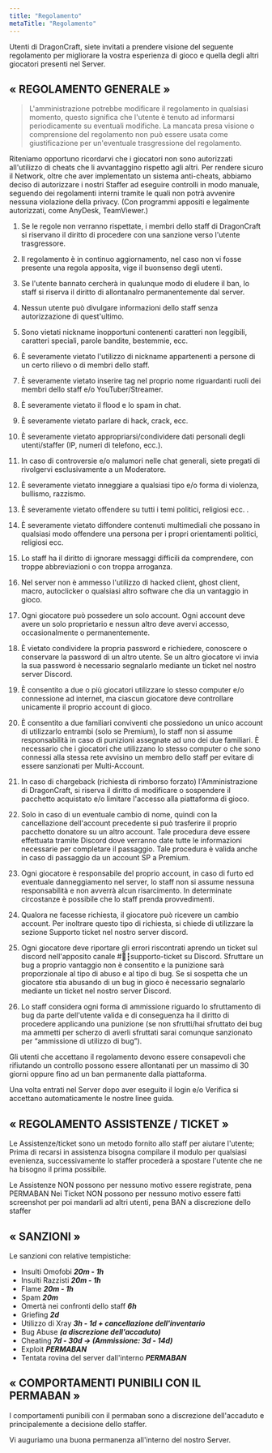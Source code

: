 ```yaml
---
title: "Regolamento"
metaTitle: "Regolamento"
---
```

Utenti di DragonCraft, siete invitati a prendere visione del seguente regolamento per migliorare la vostra esperienza di gioco e quella degli altri giocatori presenti nel Server.

## « REGOLAMENTO GENERALE »

> L'amministrazione potrebbe modificare il regolamento in qualsiasi momento, questo significa che l'utente è tenuto ad informarsi periodicamente su eventuali modifiche. La mancata presa visione o comprensione del regolamento non può essere usata come giustificazione per un'eventuale trasgressione del regolamento.

Riteniamo opportuno ricordarvi che i giocatori non sono autorizzati all'utilizzo di cheats che li avvantaggino rispetto agli altri. Per rendere sicuro il Network, oltre che aver implementato un sistema anti-cheats, abbiamo deciso di autorizzare i nostri Staffer ad eseguire controlli in modo manuale, seguendo dei regolamenti interni tramite le quali non potrà avvenire nessuna violazione della privacy. (Con programmi appositi e legalmente autorizzati, come AnyDesk, TeamViewer.)

1) Se le regole non verranno rispettate, i membri dello staff di DragonCraft si riservano il diritto di procedere con una sanzione verso l'utente trasgressore.

2) Il regolamento è in continuo aggiornamento, nel caso non vi fosse presente una regola apposita, vige il buonsenso degli utenti.

3) Se l'utente bannato cercherà in qualunque modo di eludere il ban, lo staff si riserva il diritto di allontanalro permanentemente dal server.

4) Nessun utente può divulgare informazioni dello staff senza autorizzazione di quest'ultimo.

5) Sono vietati nickname inopportuni contenenti caratteri non leggibili, caratteri speciali, parole bandite, bestemmie, ecc.

6) È severamente vietato l'utilizzo di nickname appartenenti a persone di un certo rilievo o di membri dello staff.

7) È severamente vietato inserire tag nel proprio nome riguardanti ruoli dei membri dello staff e/o YouTuber/Streamer.

8) È severamente vietato il flood e lo spam in chat.

9) È severamente vietato parlare di hack, crack, ecc.

10) È severamente vietato appropriarsi/condividere dati personali degli utenti/staffer (IP, numeri di telefono, ecc.).

11) In caso di controversie e/o malumori nelle chat generali, siete pregati di rivolgervi esclusivamente a un Moderatore.

12) È severamente vietato inneggiare a qualsiasi tipo e/o forma di violenza, bullismo, razzismo.

13) È severamente vietato offendere su tutti i temi politici, religiosi ecc. .

14) È severamente vietato diffondere contenuti multimediali che possano in qualsiasi modo offendere una persona per i propri orientamenti politici, religiosi ecc.

15) Lo staff ha il diritto di ignorare messaggi difficili da comprendere, con troppe abbreviazioni o con troppa arroganza.

16) Nel server non è ammesso l'utilizzo di hacked client, ghost client, macro, autoclicker o qualsiasi altro software che dia un vantaggio in gioco.

17) Ogni giocatore può possedere un solo account. Ogni account deve avere un solo proprietario e nessun altro deve avervi accesso, occasionalmente o permanentemente.

18) È vietato condividere la propria password e richiedere, conoscere o conservare la password di un altro utente. Se un altro giocatore vi invia la sua password è necessario segnalarlo mediante un ticket nel nostro server Discord.

19) È consentito a due o più giocatori utilizzare lo stesso computer e/o connessione ad internet, ma ciascun giocatore deve controllare unicamente il proprio account di gioco.

20) È consentito a due familiari conviventi che possiedono un unico account di utilizzarlo entrambi (solo se Premium), lo staff non si assume responsabilità in caso di punizioni assegnate ad uno dei due familiari. È necessario che i giocatori che utilizzano lo stesso computer o che sono connessi alla stessa rete avvisino un membro dello staff per evitare di essere sanzionati per Multi-Account.

21) In caso di chargeback (richiesta di rimborso forzato) l'Amministrazione di DragonCraft, si riserva il diritto di modificare o sospendere il pacchetto acquistato e/o limitare l'accesso alla piattaforma di gioco.

22) Solo in caso di un eventuale cambio di nome, quindi con la cancellazione dell'account precedente si può trasferire il proprio pacchetto donatore su un altro account. Tale procedura deve essere effettuata tramite Discord dove verranno date tutte le informazioni necessarie per completare il passaggio. Tale procedura è valida anche in caso di passaggio da un account SP a Premium.

23) Ogni giocatore è responsabile del proprio account, in caso di furto ed eventuale danneggiamento nel server, lo staff non si assume nessuna responsabilità e non avverrà alcun risarcimento. In determinate circostanze è possibile che lo staff prenda provvedimenti.

24) Qualora ne facesse richiesta, il giocatore può ricevere un cambio account. Per inoltrare questo tipo di richiesta, si chiede di utilizzare la sezione Supporto ticket nel nostro server discord.

25) Ogni giocatore deve riportare gli errori riscontrati aprendo un ticket sul discord nell'apposito canale #📩┇supporto-ticket su Discord. Sfruttare un bug a proprio vantaggio non è consentito e la punizione sarà proporzionale al tipo di abuso e al tipo di bug. Se si sospetta che un giocatore stia abusando di un bug in gioco è necessario segnalarlo mediante un ticket nel nostro server Discord.

26) Lo staff considera ogni forma di ammissione riguardo lo sfruttamento di bug da parte dell'utente valida e di conseguenza ha il diritto di procedere applicando una punizione (se non sfrutti/hai sfruttato dei bug ma ammetti per scherzo di averli sfruttati sarai comunque sanzionato per “ammissione di utilizzo di bug”).


Gli utenti che accettano il regolamento devono essere consapevoli che rifiutando un controllo possono essere allontanati per un massimo di 30 giorni oppure fino ad un ban permanente dalla piattaforma.

Una volta entrati nel Server dopo aver eseguito il login e/o Verifica si accettano automaticamente le nostre linee guida.

## « REGOLAMENTO ASSISTENZE / TICKET »

Le Assistenze/ticket sono un metodo fornito allo staff per aiutare l'utente; Prima di recarsi in assistenza bisogna compilare il modulo per qualsiasi evenienza, successivamente lo staffer procederà a spostare l'utente che ne ha bisogno il prima possibile.

Le Assistenze NON possono per nessuno motivo essere registrate, pena PERMABAN
Nei Ticket NON possono per nessuno motivo essere fatti screenshot per poi mandarli ad altri utenti, pena BAN a discrezione dello staffer

## « SANZIONI »

Le sanzioni con relative tempistiche:
  - Insulti Omofobi ***20m - 1h***
  - Insulti Razzisti                                                 ***20m - 1h***
  - Flame                                                                ***20m - 1h***
  - Spam                                                                 ***20m***
  - Omertà nei confronti dello staff                  ***6h***
  - Griefing                                                             ***2d***
  - Utilizzo di Xray                                                ***3h - 1d + cancellazione dell'inventario***
  - Bug Abuse                                                             ***(a discrezione dell'accaduto)***
  - Cheating                                                           ***7d - 30d   -> (Ammissione: 3d - 14d)***
  - Exploit                                                               ***PERMABAN***
  - Tentata rovina del server dall'interno         ***PERMABAN***

## « COMPORTAMENTI PUNIBILI CON IL PERMABAN »

I comportamenti punibili con il permaban sono a discrezione dell'accaduto e principalemente a decisione dello staffer.

Vi auguriamo una buona permanenza all'interno del nostro Server.
